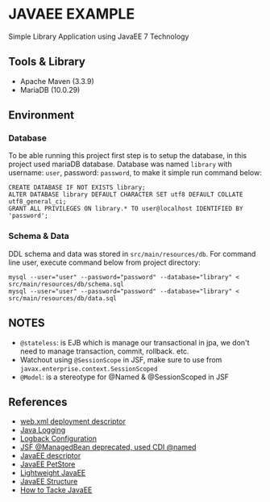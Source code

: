 # JAVAEE EXAMPLE
Simple Library Application using JavaEE 7 Technology

## Tools & Library

* Apache Maven (3.3.9)
* MariaDB (10.0.29)

## Environment

### Database

To be able running this project first step is to setup the database, in this project used mariaDB database.
Database was named `library` with username: `user`, password: `password`, to make it simple run command below:

```
CREATE DATABASE IF NOT EXISTS library;
ALTER DATABASE library DEFAULT CHARACTER SET utf8 DEFAULT COLLATE utf8_general_ci;
GRANT ALL PRIVILEGES ON library.* TO user@localhost IDENTIFIED BY 'password';
```

### Schema & Data
DDL schema and data was stored in `src/main/resources/db`. For command line user, execute command below from project directory:

```
mysql --user="user" --password="password" --database="library" < src/main/resources/db/schema.sql
mysql --user="user" --password="password" --database="library" < src/main/resources/db/data.sql
```

## NOTES

* `@stateless`: is EJB which is manage our transactional in jpa, we don't need to manage transaction, commit, rollback. etc.
* Watchout using `@SessionScope` in JSF, make sure to use from `javax.enterprise.context.SessionScoped`
* `@Model`: is a stereotype for @Named & @SessionScoped in JSF

## References

* [web.xml deployment descriptor](https://www.mkyong.com/web-development/the-web-xml-deployment-descriptor-examples/)
* [Java Logging](http://www.pscheidl.cz/jee-tips/Injecting-Logger/)
* [Logback Configuration](https://springframework.guru/logback-configuration-using-xml/)
* [JSF @ManagedBean deprecated, used CDI @named](http://stackoverflow.com/questions/4347374/backing-beans-managedbean-or-cdi-beans-named)
* [JavaEE descriptor](https://antoniogoncalves.org/2013/06/04/java-ee-7-deployment-descriptors/)
* [JavaEE PetStore](https://github.com/agoncal/agoncal-application-petstore-ee6)
* [Lightweight JavaEE](https://www.youtube.com/watch?v=p4uSu_NvwCE&list=PLxU9yM-_yPs9j21E_xHMzaR4EGcCiKssC&index=7)
* [JavaEE Structure](https://www.youtube.com/watch?v=grJC6RFiB58)
* [How to Tacke JavaEE](https://www.youtube.com/watch?v=JWcoiXNoKxk)
